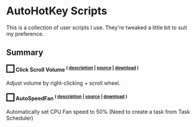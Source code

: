 
AutoHotKey Scripts
============

This is a collection of user scripts I use. They're tweaked a little bit to suit my preference.


## Summary

#### <img src="https://raw.githubusercontent.com/AzimsTech/MyAhkList/master/icons/Icon_92.ico.png" width="16px" height="16px" border="3"> Click Scroll Volume <sup>( [description](https://github.com/AzimsTech/MyAhkList/blob/master/description/ClickScrollVolume.md) | [source](https://github.com/AzimsTech/MyAhkList/blob/master/ClickScrollVolume.ahk) | [download](https://github.com/AzimsTech/MyAhkList/releases/download/v1/ClickScrollVolume.exe) )</sup>

Adjust volume by right-clicking + scroll wheel. 

#### <img src="https://raw.githubusercontent.com/AzimsTech/MyAhkList/master/icons/AutoSpeedFan-icon.png" width="16px" height="16px" border="3"> AutoSpeedFan <sup>( [description](https://github.com/AzimsTech/MyAhkList/blob/master/description/AutoSpeedFan.md) | [source](https://github.com/AzimsTech/MyAhkList/blob/master/AutoSpeedFan.ahk) | [download](https://github.com/AzimsTech/MyAhkList/releases/download/0.1/AutoSpeedFan.exe) )</sup>

Automatically set CPU Fan speed to 50% (Need to create a task from Task Scheduler)

